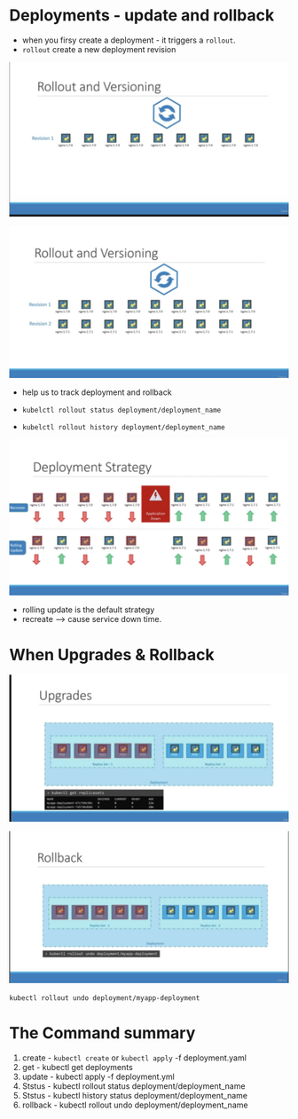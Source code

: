 # Deployments - update and rollback

* when you firsy create a deployment - it triggers a `rollout`.
* `rollout` create a new deployment revision

<img src='../assets/033_1.png'></img>

<img src='../assets/033_2.png'></img>

* help us to track deployment and rollback

* `kubelctl rollout status deployment/deployment_name`
* `kubelctl rollout history deployment/deployment_name`


<img src='../assets/033_3.png'></img>

* rolling update is the default strategy
* recreate --> cause service down time.

# When Upgrades & Rollback

<img src='../assets/033_4.png'></img>

<img src='../assets/033_5.png'></img>

`kubectl rollout undo deployment/myapp-deployment`

# The Command summary

1. create - `kubectl create` or `kubectl apply` -f deployment.yaml
2. get - kubectl get deployments
3. update - kubectl apply -f deployment.yml
4. Ststus - kubectl rollout status deployment/deployment_name
5. Ststus - kubectl history status deployment/deployment_name
6. rollback - kubectl rollout undo deployment/deployment_name


